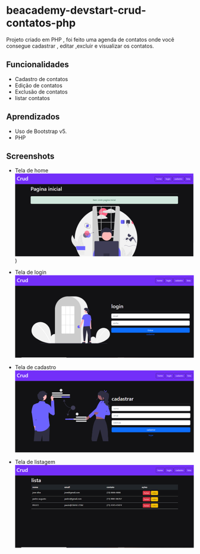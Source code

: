 # beacademy-devstart-crud-contatos-php

Projeto criado em PHP , foi feito uma agenda de contatos onde você consegue cadastrar , editar ,excluir e visualizar os contatos.

## Funcionalidades

- Cadastro de contatos
- Edição de contatos
- Exclusão de contatos
- listar contatos

## Aprendizados

- Uso de Bootstrap v5.
- PHP

## Screenshots

- Tela de home
  ![home](./issets/img/imagens-site/pagina-inicial.png)
  )

- Tela de login
  ![login](./issets/img/imagens-site/login.png)

- Tela de cadastro
  ![cadastro](./issets/img/imagens-site/cadastrar.png)

- Tela de listagem
  ![lista](./issets/img/imagens-site/lista.png)
